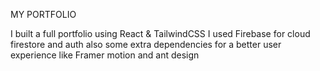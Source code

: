 MY PORTFOLIO

I built a full portfolio using React & TailwindCSS
I used Firebase for cloud firestore and auth also some extra dependencies for a better user experience like Framer motion and ant design
